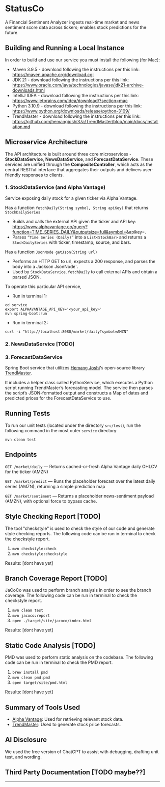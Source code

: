 
# StatusCo
A Financial Sentiment Analyzer ingests real-time market and news sentiment score data across tickers; enables stock predictions for the future.

## Building and Running a Local Instance

In order to build and use our service you must install the following (for Mac):
- Maven 3.9.5 - download following the instructions per this link: https://maven.apache.org/download.cgi
- JDK 21 - download following the instructions per this link: https://www.oracle.com/java/technologies/javase/jdk21-archive-downloads.html
- IntelliJ IDEA - download following the instructions per this link: https://www.jetbrains.com/idea/download/?section=mac
- Python 3.10.9 - download following the instructions per this link: https://www.python.org/downloads/release/python-3109/
- TrendMaster - download following the instructions per this link: https://github.com/hemangjoshi37a/TrendMaster/blob/main/docs/installation.md

## Microservice Architecture
The API architecture is built around three core microservices - **StockDataService**, **NewsDataService**, and **ForecastDataService**. These services are unified through the **CompositeController**, which acts as the central RESTful interface that aggregates their outputs and delivers user-friendly responses to clients.

### 1. StockDataService (and Alpha Vantage)
Service exposing daily stock for a given ticker via Alpha Vantage.

Has a function ```fetchDaily(String symbol, String apiKey)``` that returns ```StockDailySeries```

* Builds and calls the external API given the ticker and API key: https://www.alphavantage.co/query?function=TIME_SERIES_DAILY&outputsize=full&symbol=<SYMBOL>&apikey=<KEY>. 
* Parses ```”Time Series (Daily)”``` into a ```List<StockBar>``` and returns a ```StockDailySeries``` with ticker, timestamp, source, and bars.


Has a function ```JsonNode getJson(String url)``` 
* Performs an HTTP GET to url, expects a 200 response, and parses the body into a Jackson JsonNode`.
* Used by ```StockDataService.fetchDaily``` to call external APIs and obtain a parsed JSON.


To operate this particular API service, 
- Run in terminal 1:
```
cd service
export ALPHAVANTAGE_API_KEY='<your_api_key>'
mvn spring-boot:run
```
- Run in terminal 2:
```
curl -i "http://localhost:8080/market/daily?symbol=AMZN"
```
### 2. NewsDataService [TODO]

### 3. ForecastDataService
Spring Boot service that utilizes [Hemang Joshi](https://github.com/hemangjoshi37a)'s open-source library [TrendMaster](https://github.com/hemangjoshi37a/TrendMaster). 

It includes a helper class called PythonService, which executes a Python script running TrendMaster’s forecasting model. 
The service then parses the script’s JSON-formatted output and constructs a Map of dates and predicted prices for the ForecastDataService to use.

## Running Tests
To run our unit tests (located under the directory `src/test`), run the following command in the most outer `service` directory
```
mvn clean test
```

## Endpoints

```GET /market/daily``` — Returns cached-or-fresh Alpha Vantage daily OHLCV for the ticker (AMZN)

```GET /market/predict``` — Runs the placeholder forecast over the latest daily series (AMZN), returning a simple prediction map

```GET /market/sentiment``` — Returns a placeholder news-sentiment payload (AMZN), with optional force to bypass cache.


## Style Checking Report [TODO]
The tool "checkstyle" is used to check the style of our code and generate style checking reports. 
The following code can be run in terminal to check the checkstyle report.

1. `mvn checkstyle:check`
2. `mvn checkstyle:checkstyle`

Results: [dont have yet]

## Branch Coverage Report [TODO]
JaCoCo was used to perform branch analysis in order to see the branch coverage.
The following code can be run in terminal to check the checkstyle report.
1. `mvn clean test`
2. `mvn jacoco:report`
3. `open ./target/site/jacoco/index.html`

Results: [dont have yet]

## Static Code Analysis [TODO]
PMD was used to perform static analysis on the codebase.
The following code can be run in terminal to check the PMD report.

1. `brew install pmd`
2. `mvn clean pmd:pmd`
3. `open target/site/pmd.html`

Results: [dont have yet]

## Summary of Tools Used
- [Alpha Vantage](https://www.alphavantage.co/): Used for retrieving relevant stock data.
- [TrendMaster](https://github.com/hemangjoshi37a/TrendMaster): Used to generate stock price forecasts.

## AI Disclosure

We used the free version of ChatGPT to assist with debugging, drafting unit test, and wording.

## Third Party Documentation [TODO maybe??]



---
